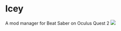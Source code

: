 # Icey
A mod manager for Beat Saber on Oculus Quest 2
![](https://camo.githubusercontent.com/f558a847ac43d5714ab873665bbdb93670f07795578b67262389c84ea3f63ac1/68747470733a2f2f62732e77677a6579752e636f6d2f6f712d67756964652d71702f696d672f696365795f332e77656270)
